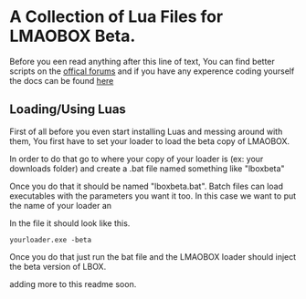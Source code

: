 # A Collection of Lua Files for LMAOBOX Beta.

Before you een read anything after this line of text, You can find better scripts on the [offical forums](https://lmaobox.net/forum/v/categories/lua-scripts) and if you have any experence coding yourself the docs can be found [here](https://lmaobox.net/lua/)
## Loading/Using Luas

First of all before you even start installing Luas and messing around with them, You first have to set your loader to load the beta copy of LMAOBOX.

In order to do that go to where your copy of your loader is (ex: your downloads folder) and create a .bat file named something like "lboxbeta"

Once you do that it should be named "lboxbeta.bat". Batch files can load executables with the parameters you want it too. In this case we want to put the name of your loader an

In the file it should look like this.
```
yourloader.exe -beta
```

Once you do that just run the bat file and the LMAOBOX loader should inject the beta version of LBOX.

adding more to this readme soon.
